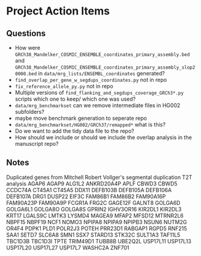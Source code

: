 # Project Action Items 
## Questions
- How were `GRCh38_Mandelker_COSMIC_ENSEMBLE_coordinates_primary_assembly.bed` and `GRCh38_Mandelker_COSMIC_ENSEMBLE_coordinates_primary_assembly_slop20000.bed` in `data/mrg_lists/ENSEMBL_coordinates` generated?
- `find_overlap_per_gene_w_segdups_coordinates.py` not in repo
- `fix_reference_allele_py.py` not in repo
- Multiple versions of `find_flanking_and_segdups_coverage_GRCh3*.py` scripts which one to keep/ which one was used?
- `data/mrg_benchmarkset` can we remove intermediate files in HG002 subfolders?
- maybe move benchmark generation to seperate repo
- `data/mrg_benchmarkset/HG002/GRCh37/remapped*` what is this?
- Do we want to add the tidy data file to the repo?
- How should we include or should we include the overlap analysis in the manuscript repo?

## Notes
Duplicated genes from Mitchell Robert Vollger's segmental duplication T2T analysis
AGAP6     AGAP9     ALG1L2     ANKRD20A4P  APLF      CBWD3
CBWD5     CCDC74A   CT45A1     CT45A5      DDX11     DEFB103B
DEFB105A  DEFB106A  DEFB107A   DRG1        DUSP22    EIF3C
FAM86B1   FAM86B2   FAM90A16P  FAM90A23P   FAM90A9P  FCGR1A
FRG2C     GAGE12F   GALNT8     GOLGA6D     GOLGA6L1  GOLGA8O
GOLGA8S   GPRIN2    IGHV3OR16  KIR2DL1     KIR2DL3   KRT17
LGALS9C   LMTK3     LYSMD4     MAGEA9      MFAP2     MFSD12
MTRNR2L6  NBPF15    NBPF19     NCF1        NOMO3     NPIPA8
NPIPA9    NPIPB3    NSUN6      NUTM2G      OR4F4     PDPK1
PLD1      POLR2J3   POTEH      PRR23D1     RABGAP1   RGPD5
RNF215    SAA1      SETD7      SLC6A8      SMN1      SSX7
STARD13   STK32C    SULT1A3    TAF11L5     TBC1D3B   TBC1D3I
TPTE      TRIM49D1  TUBB8B     UBE2Q2L     USP17L11  USP17L13
USP17L20  USP17L27  USP17L7    WASHC2A     ZNF701